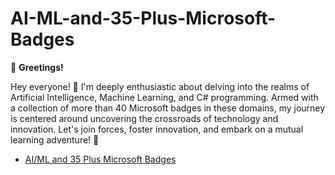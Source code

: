 # AI-ML-and-35-Plus-Microsoft-Badges

🚀 **Greetings!**

Hey everyone! 👋 I'm deeply enthusiastic about delving into the realms of Artificial Intelligence, Machine Learning, and C# programming. Armed with a collection of more than 40 Microsoft badges in these domains, my journey is centered around uncovering the crossroads of technology and innovation. Let's join forces, foster innovation, and embark on a mutual learning adventure! 🌟

- [AI/ML and 35 Plus Microsoft Badges](https://yeab243.github.io/portal/certs.html)
